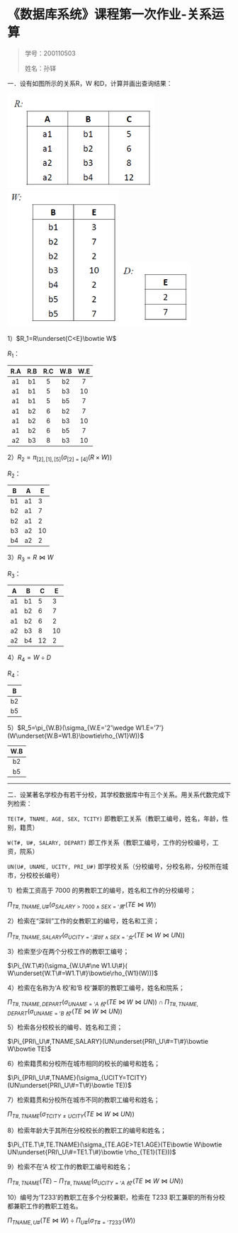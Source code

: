 # 《数据库系统》课程第一次作业-关系运算

>   学号：200110503
>
>   姓名：孙铎

一．设有如图所示的关系R，W 和D，计算并画出查询结果：

<img src="homework1.assets/image-20221127102621120.png" alt="image-20221127102621120" style="zoom:80%;" /><img src="homework1.assets/image-20221127102631796.png" alt="image-20221127102631796" style="zoom:80%;" /><img src="homework1.assets/image-20221127102641927.png" alt="image-20221127102641927" style="zoom:80%;" />

1）$R_1=R\underset{C<E}\bowtie W$

$R_1$：

| R.A  | R.B  | R.C  | W.B  | W.E  |
| :--: | :--: | :--: | :--: | :--: |
|  a1  |  b1  |  5   |  b2  |  7   |
|  a1  |  b1  |  5   |  b3  |  10  |
|  a1  |  b1  |  5   |  b5  |  7   |
|  a1  |  b2  |  6   |  b2  |  7   |
|  a1  |  b2  |  6   |  b3  |  10  |
|  a1  |  b2  |  6   |  b5  |  7   |
|  a2  |  b3  |  8   |  b3  |  10  |

2）$R_2=\pi_{[2],[1],[5]}(\sigma_{[2]=[4]}(R\times W))$

$R_2$：

| B    | A    | E    |
| ---- | ---- | ---- |
| b1   | a1   | 3    |
| b2   | a1   | 7    |
| b2   | a1   | 2    |
| b3   | a2   | 10   |
| b4   | a2   | 2    |

3）$R_3=R\bowtie W$

$R_3$：

| A    | B    | C    | E    |
| ---- | ---- | ---- | ---- |
| a1   | b1   | 5    | 3    |
| a1   | b2   | 6    | 7    |
| a1   | b2   | 6    | 2    |
| a2   | b3   | 8    | 10   |
| a2   | b4   | 12   | 2    |

4）$R_4=W\div D$

$R_4$：

|  B   |
| :--: |
|  b2  |
|  b5  |

5）$R_5=\pi_{W.B}(\sigma_{W.E='2'\wedge W1.E='7'}(W\underset{W.B=W1.B}\bowtie\rho_{W1}W))$

| W.B  |
| :--: |
|  b2  |
|  b5  |

---

二．设某著名学校办有若干分校，其学校数据库中有三个关系。用关系代数完成下列检索：

`TE(T#, TNAME, AGE, SEX, TCITY)`
即教职工关系（教职工编号，姓名，年龄，性别，籍贯）

`W(T#, U#, SALARY, DEPART)`
即工作关系（教职工编号，工作的分校编号，工资，院系）

`UN(U#, UNAME, UCITY, PRI_U#)`
即学校关系（分校编号，分校名称，分校所在城市，分校校长编号）

1）检索工资高于 7000 的男教职工的编号，姓名和工作的分校编号；

$\Pi_{T\#,TNAME,U\#}(\sigma_{SALARY>7000\wedge SEX='男'}(TE\bowtie W))$

2）检索在“深圳”工作的女教职工的编号，姓名和工资；

$\Pi_{T\#,TNAME,SALARY}(\sigma_{UCITY='深圳'\wedge SEX='女'}(TE\bowtie W\bowtie UN))$

3）检索至少在两个分校工作的教职工编号；

$\Pi_{W.T\#}(\sigma_{W.U\#\ne W1.U\#}( W\underset{W.T\#=W1.T\#}\bowtie\rho_{W1}(W)))$

4）检索在名称为‘A 校’和‘B 校’兼职的教职工编号，姓名和院系；

$\Pi_{T\#,TNAME,DEPART}(\sigma_{UNAME='A~校'}(TE\bowtie W\bowtie UN))\cap \Pi_{T\#,TNAME,DEPART}(\sigma_{UNAME='B~校'}(TE\bowtie W\bowtie UN))$

5）检索各分校校长的编号、姓名和工资；

$\Pi_{PRI\_U\#,TNAME,SALARY}(UN\underset{PRI\_U\#=T\#}\bowtie W\bowtie TE)$

6）检索籍贯和分校所在城市相同的校长的编号和姓名；

$\Pi_{PRI\_U\#,TNAME}(\sigma_{UCITY=TCITY}(UN\underset{PRI\_U\#=T\#}\bowtie TE))$

7）检索籍贯和分校所在城市不同的教职工编号和姓名；

$\Pi_{T\#,TNAME}(\sigma_{TCITY\ne UCITY}(TE\bowtie W\bowtie UN))$

8）检索年龄大于其所在分校校长的教职工的编号和姓名；

$\Pi_{TE.T\#,TE.TNAME}(\sigma_{TE.AGE>TE1.AGE}(TE\bowtie W\bowtie UN\underset{PRI\_U\#=TE1.T\#}\bowtie \rho_{TE1}(TE)))$

9）检索不在‘A 校’工作的教职工编号和姓名；

$\Pi_{T\#,TNAME}(TE)-\Pi_{T\#,TNAME}(\sigma_{UCITY='A~校'}(TE\bowtie W\bowtie UN))$

10）编号为‘T233’的教职工在多个分校兼职，检索在 T233 职工兼职的所有分校都兼职工作的教职工姓名。

$\Pi_{TNAME,U\#}(TE\bowtie W)\div\Pi_{U\#}(\sigma_{T\#='T233'}(W))$







